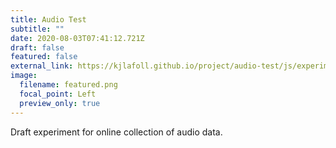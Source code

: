 ```yaml
---
title: Audio Test
subtitle: ""
date: 2020-08-03T07:41:12.721Z
draft: false
featured: false
external_link: https://kjlafoll.github.io/project/audio-test/js/experiment.html
image:
  filename: featured.png
  focal_point: Left
  preview_only: true
---
```

Draft experiment for online collection of audio data.
